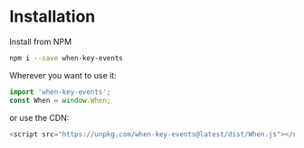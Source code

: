 # Installation

Install from NPM

```bash
npm i --save when-key-events
```

Wherever you want to use it:

```javascript
import 'when-key-events';
const When = window.When;
```

or use the CDN:

```javascript
<script src="https://unpkg.com/when-key-events@latest/dist/When.js"></script>
```